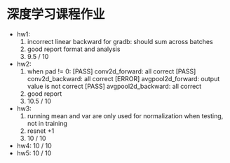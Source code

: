# 深度学习课程作业

* hw1: 
  1. incorrect linear backward for gradb: should sum across batches 
  2.  good report format and analysis
  3. 9.5 / 10
* hw2:
  1. when pad != 0: [PASS] conv2d_forward: all correct [PASS] conv2d_backward: all correct [ERROR] avgpool2d_forward: output value is not correct [PASS] avgpool2d_backward: all correct 
  2. good report 
  3. 10.5 / 10
* hw3:
  1. running mean and var are only used for normalization when testing, not in training 
  2. resnet +1  
  3. 10 / 10
* hw4: 10 / 10
* hw5: 10 / 10